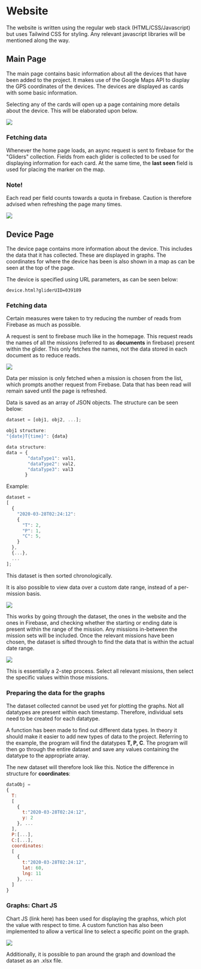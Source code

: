 # Website

The website is written using the regular web stack (HTML/CSS/Javascript) but uses Tailwind CSS for styling. Any relevant javascript libraries will be mentioned along the way.

## Main Page

The main page contains basic information about all the devices that have been added to the project. It makes use of the Google Maps API to display the GPS coordinates of the devices. The devices are displayed as cards with some basic information.

Selecting any of the cards will open up a page containing more details about the device. This will be elaborated upon below.

![](./figures/main_cards.png)

### Fetching data

Whenever the home page loads, an async request is sent to firebase for the "Gliders" collection. Fields from each glider is collected to be used for displaying information for each card. At the same time, the **last seen** field is used for placing the marker on the map.

### Note!

Each read per field counts towards a quota in firebase. Caution is therefore advised when refreshing the page many times.

![](./figures/main_cards_fb.png)


## Device Page

The device page contains more information about the device. This includes the data that it has collected. These are displayed in graphs. The coordinates for where the device has been is also shown in a map as can be seen at the top of the page.

The device is specified using URL parameters, as can be seen below:
```
device.html?gliderUID=039189
```

### Fetching data
Certain measures were taken to try reducing the number of reads from Firebase as much as possible.

A request is sent to firebase much like in the homepage. This request reads the names of all the missions (referred to as **documents** in firebase) present within the glider. This only fetches the names, not the data stored in each document as to reduce reads.

![](./figures/device_list.png)

Data per mission is only fetched when a mission is chosen from the list, which prompts another request from Firebase. Data that has been read will remain saved until the page is refreshed. 

Data is saved as an array of JSON objects. The structure can be seen below:
```*.jsx
dataset = [obj1, obj2, ...];

obj1 structure:
"{date}T{time}": {data}

data structure:
data = {
        "dataType1": val1,
        "dataType2": val2,
        "dataType3": val3
       }
```

Example:
```*.jsx
dataset = 
[
  {
    "2020-03-28T02:24:12":
    {
      "T": 2,
      "P": 1,
      "C": 5,
    }
  },
  {...},
  ...
];
```

This dataset is then sorted chronologically.

It is also possible to view data over a custom date range, instead of a per-mission basis.

![](./figures/device_date.png)

This works by going through the dataset, the ones in the website and the ones in Firebase, and checking whether the starting or ending date is present within the range of the mission. Any missions in-between the mission sets will be included. Once the relevant missions have been chosen, the dataset is sifted through to find the data that is within the actual date range.

![](./figures/device_date_picking.png)

This is essentially a 2-step process. Select all relevant missions, then select the specific values within those missions.

### Preparing the data for the graphs
The dataset collected cannot be used yet for plotting the graphs. Not all datatypes are present within each timestamp. Therefore, individual sets need to be created for each datatype.

A function has been made to find out different data types. In theory it should make it easier to add new types of data to the project. Referring to the example, the program will find the datatypes **T, P, C**. The program will then go through the entire dataset and save any values containing the datatype to the appropriate array.

The new dataset will therefore look like this. Notice the difference in structure for **coordinates**:

```*.jsx
dataObj =
{
  T:
  [
    {
      t:"2020-03-28T02:24:12",
      y: 2
    }, ...
  ],
  P:[...],
  C:[...],
  coordinates:
  [
    {
      t:"2020-03-28T02:24:12",
      lat: 60,
      lng: 11
    }, ...
  ]
}
```



### Graphs: Chart JS

Chart JS (link here) has been used for displaying the graphss, which plot the value with respect to time. A custom function has also been implemented to allow a vertical line to select a specific point on the graph.

![](./figures/device_graph.png)

Additionally, it is possible to pan around the graph and download the dataset as an .xlsx file.
